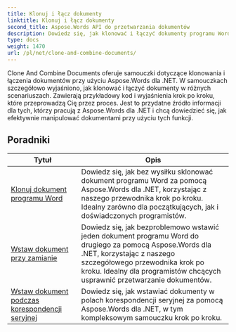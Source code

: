 ```yaml
---
title: Klonuj i łącz dokumenty
linktitle: Klonuj i łącz dokumenty
second_title: Aspose.Words API do przetwarzania dokumentów
description: Dowiedz się, jak klonować i łączyć dokumenty programu Word za pomocą Aspose.Words dla .NET. Dowiedz się, jak tworzyć kopie dokumentów, łączyć wiele dokumentów w jeden, zarządzać sekcjami, nagłówkami i stopkami.
type: docs
weight: 1470
url: /pl/net/clone-and-combine-documents/
---
```

Clone And Combine Documents oferuje samouczki dotyczące klonowania i łączenia dokumentów przy użyciu Aspose.Words dla .NET. W samouczkach szczegółowo wyjaśniono, jak klonować i łączyć dokumenty w różnych scenariuszach. Zawierają przykładowy kod i wyjaśnienia krok po kroku, które przeprowadzą Cię przez proces. Jest to przydatne źródło informacji dla tych, którzy pracują z Aspose.Words dla .NET i chcą dowiedzieć się, jak efektywnie manipulować dokumentami przy użyciu tych funkcji.

 ## Poradniki
| Tytuł | Opis |
| --- | --- |
| [Klonuj dokument programu Word](./cloning-document/) | Dowiedz się, jak bez wysiłku sklonować dokument programu Word za pomocą Aspose.Words dla .NET, korzystając z naszego przewodnika krok po kroku. Idealny zarówno dla początkujących, jak i doświadczonych programistów. |
| [Wstaw dokument przy zamianie](./insert-document-at-replace/) | Dowiedz się, jak bezproblemowo wstawić jeden dokument programu Word do drugiego za pomocą Aspose.Words dla .NET, korzystając z naszego szczegółowego przewodnika krok po kroku. Idealny dla programistów chcących usprawnić przetwarzanie dokumentów. |
| [Wstaw dokument podczas korespondencji seryjnej](./insert-document-at-mail-merge/) | Dowiedz się, jak wstawiać dokumenty w polach korespondencji seryjnej za pomocą Aspose.Words dla .NET, w tym kompleksowym samouczku krok po kroku. |